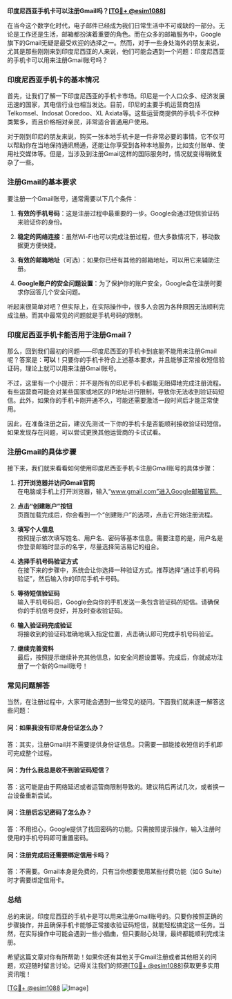 **印度尼西亚手机卡可以注册Gmail吗？[[TG💪+ @esim1088](https://t.me/s/esim1088)]**

在当今这个数字化时代，电子邮件已经成为我们日常生活中不可或缺的一部分。无论是工作还是生活，邮箱都扮演着重要的角色。而在众多的邮箱服务中，Google旗下的Gmail无疑是最受欢迎的选择之一。然而，对于一些身处海外的朋友来说，尤其是那些刚刚来到印度尼西亚的人来说，他们可能会遇到一个问题：印度尼西亚的手机卡可以用来注册Gmail账号吗？

### **印度尼西亚手机卡的基本情况**

首先，让我们了解一下印度尼西亚的手机卡市场。印尼是一个人口众多、经济发展迅速的国家，其电信行业也相当发达。目前，印尼的主要手机运营商包括Telkomsel、Indosat Ooredoo、XL Axiata等。这些运营商提供的手机卡不仅种类繁多，而且价格相对亲民，非常适合普通用户使用。

对于刚到印尼的朋友来说，购买一张本地手机卡是一件非常必要的事情。它不仅可以帮助你在当地保持通讯畅通，还能让你享受到各种本地服务，比如支付账单、使用社交媒体等。但是，当涉及到注册Gmail这样的国际服务时，情况就变得稍微复杂了一些。

### **注册Gmail的基本要求**

要注册一个Gmail账号，通常需要以下几个条件：

1. **有效的手机号码**：这是注册过程中最重要的一步。Google会通过短信验证码来验证你的身份。
   
2. **稳定的网络连接**：虽然Wi-Fi也可以完成注册过程，但大多数情况下，移动数据更方便快捷。

3. **有效的邮箱地址**（可选）：如果你已经有其他的邮箱地址，可以用它来辅助注册。

4. **Google账户的安全问题设置**：为了保护你的账户安全，Google会在注册时要求你回答几个安全问题。

听起来很简单对吧？但实际上，在实际操作中，很多人会因为各种原因无法顺利完成注册。而其中最常见的问题就是手机号码的限制。

### **印度尼西亚手机卡能否用于注册Gmail？**

那么，回到我们最初的问题——印度尼西亚的手机卡到底能不能用来注册Gmail呢？答案是：**可以**！只要你的手机卡符合上述基本要求，并且能够正常接收短信验证码，理论上就可以用来注册Gmail账号。

不过，这里有一个小提示：并不是所有的印尼手机卡都能无阻碍地完成注册流程。有些运营商可能会对某些国家或地区的IP地址进行限制，导致你无法收到验证码短信。此外，如果你的手机卡刚开通不久，可能还需要激活一段时间后才能正常使用。

因此，在准备注册之前，建议先测试一下你的手机卡是否能顺利接收验证码短信。如果发现存在问题，可以尝试更换其他运营商的卡试试看。

### **注册Gmail的具体步骤**

接下来，我们就来看看如何使用印度尼西亚手机卡注册Gmail账号的具体步骤：

1. **打开浏览器并访问Gmail官网**  
   在电脑或手机上打开浏览器，输入“www.gmail.com”进入Google邮箱官网。

2. **点击“创建账户”按钮**  
   页面加载完成后，你会看到一个“创建账户”的选项，点击它开始注册流程。

3. **填写个人信息**  
   按照提示依次填写姓名、用户名、密码等基本信息。需要注意的是，用户名是你登录邮箱时显示的名字，尽量选择简洁易记的组合。

4. **选择手机号码验证方式**  
   在接下来的步骤中，系统会让你选择一种验证方式。推荐选择“通过手机号码验证”，然后输入你的印尼手机卡号码。

5. **等待短信验证码**  
   输入手机号码后，Google会向你的手机发送一条包含验证码的短信。请确保你的手机信号良好，并及时查收验证码。

6. **输入验证码完成验证**  
   将接收到的验证码准确地填入指定位置，点击确认即可完成手机号码验证。

7. **继续完善资料**  
   最后，按照提示继续补充其他信息，如安全问题设置等。完成后，你就成功注册了一个新的Gmail账号！

### **常见问题解答**

当然，在注册过程中，大家可能会遇到一些常见的疑问。下面我们就来逐一解答这些问题：

#### **问：如果我没有印尼身份证怎么办？**
答：其实，注册Gmail并不需要提供身份证信息。只需要一部能接收短信的手机即可完成整个过程。

#### **问：为什么我总是收不到验证码短信？**
答：这可能是由于网络延迟或者运营商限制导致的。建议稍后再试几次，或者换一台设备重新尝试。

#### **问：注册后忘记密码了怎么办？**
答：不用担心，Google提供了找回密码的功能。只需按照提示操作，输入注册时使用的手机号码即可重置密码。

#### **问：注册完成后还需要绑定信用卡吗？**
答：不需要。Gmail本身是免费的，只有当你想要使用某些付费功能（如G Suite）时才需要绑定信用卡。

### **总结**

总的来说，印度尼西亚的手机卡是可以用来注册Gmail账号的。只要你按照正确的步骤操作，并且确保手机卡能够正常接收验证码短信，就能轻松搞定这一任务。当然，在实际操作中可能会遇到一些小插曲，但只要耐心处理，最终都能顺利完成注册。

希望这篇文章对你有所帮助！如果你还有其他关于Gmail注册或者其他相关的问题，欢迎随时留言讨论。记得关注我们的频道[[TG💪+ @esim1088](https://t.me/s/esim1088)]获取更多实用资讯哦！

[[TG💪+ @esim1088](https://t.me/s/esim1088) ![Image](https://i.postimg.cc/4NQfJmqS/Snipaste-2025-05-13-00-14-12.png)]